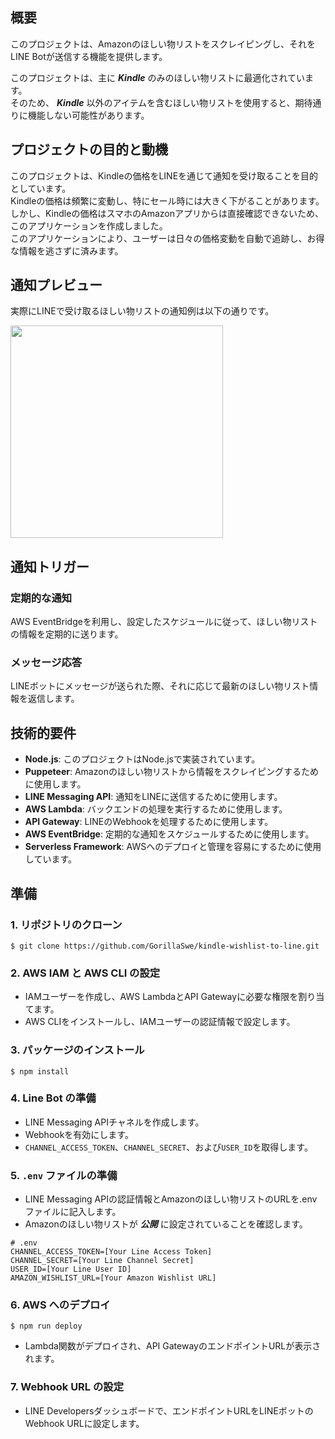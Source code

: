 ## 概要

このプロジェクトは、Amazonのほしい物リストをスクレイピングし、それをLINE Botが送信する機能を提供します。

このプロジェクトは、主に **_Kindle_** のみのほしい物リストに最適化されています。  
そのため、 **_Kindle_** 以外のアイテムを含むほしい物リストを使用すると、期待通りに機能しない可能性があります。

## プロジェクトの目的と動機

このプロジェクトは、Kindleの価格をLINEを通じて通知を受け取ることを目的としています。  
Kindleの価格は頻繁に変動し、特にセール時には大きく下がることがあります。  
しかし、Kindleの価格はスマホのAmazonアプリからは直接確認できないため、このアプリケーションを作成しました。  
このアプリケーションにより、ユーザーは日々の価格変動を自動で追跡し、お得な情報を逃さずに済みます。

## 通知プレビュー

実際にLINEで受け取るほしい物リストの通知例は以下の通りです。

<img src="https://github.com/GorillaSwe/kindle-wishlist-to-line/assets/52732673/038ef14e-8409-452e-8024-e61d16cf150c" width="340px">

## 通知トリガー

### 定期的な通知

AWS EventBridgeを利用し、設定したスケジュールに従って、ほしい物リストの情報を定期的に送ります。

### メッセージ応答

LINEボットにメッセージが送られた際、それに応じて最新のほしい物リスト情報を返信します。

## 技術的要件

- **Node.js**: このプロジェクトはNode.jsで実装されています。
- **Puppeteer**: Amazonのほしい物リストから情報をスクレイピングするために使用します。
- **LINE Messaging API**: 通知をLINEに送信するために使用します。
- **AWS Lambda**: バックエンドの処理を実行するために使用します。
- **API Gateway**: LINEのWebhookを処理するために使用します。
- **AWS EventBridge**: 定期的な通知をスケジュールするために使用します。
- **Serverless Framework**: AWSへのデプロイと管理を容易にするために使用しています。

## 準備

### 1. リポジトリのクローン

    $ git clone https://github.com/GorillaSwe/kindle-wishlist-to-line.git

### 2. AWS IAM と AWS CLI の設定

- IAMユーザーを作成し、AWS LambdaとAPI Gatewayに必要な権限を割り当てます。
- AWS CLIをインストールし、IAMユーザーの認証情報で設定します。

### 3. パッケージのインストール

    $ npm install

### 4. Line Bot の準備

- LINE Messaging APIチャネルを作成します。
- Webhookを有効にします。
- `CHANNEL_ACCESS_TOKEN`、`CHANNEL_SECRET`、および`USER_ID`を取得します。

### 5. `.env` ファイルの準備

- LINE Messaging APIの認証情報とAmazonのほしい物リストのURLを.envファイルに記入します。
- Amazonのほしい物リストが **_公開_** に設定されていることを確認します。

```dosini
# .env
CHANNEL_ACCESS_TOKEN=[Your Line Access Token]
CHANNEL_SECRET=[Your Line Channel Secret]
USER_ID=[Your Line User ID]
AMAZON_WISHLIST_URL=[Your Amazon Wishlist URL]
```

### 6. AWS へのデプロイ

    $ npm run deploy

- Lambda関数がデプロイされ、API GatewayのエンドポイントURLが表示されます。

### 7. Webhook URL の設定

- LINE Developersダッシュボードで、エンドポイントURLをLINEボットのWebhook URLに設定します。
